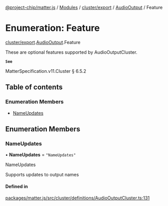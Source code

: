 [@project-chip/matter.js](../README.md) / [Modules](../modules.md) / [cluster/export](../modules/cluster_export.md) / [AudioOutput](../modules/cluster_export.AudioOutput.md) / Feature

# Enumeration: Feature

[cluster/export](../modules/cluster_export.md).[AudioOutput](../modules/cluster_export.AudioOutput.md).Feature

These are optional features supported by AudioOutputCluster.

**`See`**

MatterSpecification.v11.Cluster § 6.5.2

## Table of contents

### Enumeration Members

- [NameUpdates](cluster_export.AudioOutput.Feature.md#nameupdates)

## Enumeration Members

### NameUpdates

• **NameUpdates** = ``"NameUpdates"``

NameUpdates

Supports updates to output names

#### Defined in

[packages/matter.js/src/cluster/definitions/AudioOutputCluster.ts:131](https://github.com/project-chip/matter.js/blob/0c058ae17fdba4c0b89b8b13c309011d51782299/packages/matter.js/src/cluster/definitions/AudioOutputCluster.ts#L131)
